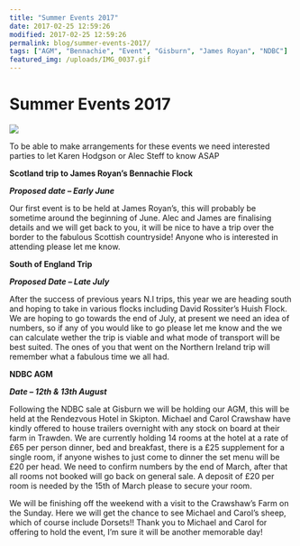 ```yaml
---
title: "Summer Events 2017"
date: 2017-02-25 12:59:26
modified: 2017-02-25 12:59:26
permalink: blog/summer-events-2017/
tags: ["AGM", "Bennachie", "Event", "Gisburn", "James Royan", "NDBC"]
featured_img: /uploads/IMG_0037.gif
---
```


# Summer Events 2017

![](/uploads/IMG_0037.gif)


To be able to make arrangements for these events we need interested parties to let Karen Hodgson or Alec Steff to know ASAP

**Scotland trip to James Royan’s Bennachie Flock**

***Proposed date – Early June***

Our first event is to be held at James Royan’s, this will probably be sometime around the beginning of June. Alec and James are finalising details and we will get back to you, it will be nice to have a trip over the border to the fabulous Scottish countryside! Anyone who is interested in attending please let me know.

**South of England Trip**

***Proposed Date – Late July***

After the success of previous years N.I trips, this year we are heading south and hoping to take in various flocks including David Rossiter’s Huish Flock. We are hoping to go towards the end of July, at present we need an idea of numbers, so if any of you would like to go please let me know and the we can calculate wether the trip is viable and what mode of transport will be best suited. The ones of you that went on the Northern Ireland trip will remember what a fabulous time we all had.

**NDBC AGM**

***Date – 12th &amp; 13th August***

Following the NDBC sale at Gisburn we will be holding our AGM, this will be held at the Rendezvous Hotel in Skipton. Michael and Carol Crawshaw have kindly offered to house trailers overnight with any stock on board at their farm in Trawden. We are currently holding 14 rooms at the hotel at a rate of £65 per person dinner, bed and breakfast, there is a £25 supplement for a single room, if anyone wishes to just come to dinner the set menu will be £20 per head. We need to confirm numbers by the end of March, after that all rooms not booked will go back on general sale. A deposit of £20 per room is needed by the 15th of March please to secure your room.

We will be finishing off the weekend with a visit to the Crawshaw’s Farm on the Sunday. Here we will get the chance to see Michael and Carol’s sheep, which of course include Dorsets!! Thank you to Michael and Carol for offering to hold the event, I’m sure it will be another memorable day!
